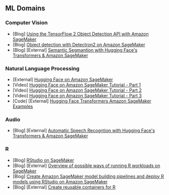 ## ML Domains

### Computer Vision
- [Blog] [Using the TensorFlow 2 Object Detection API with Amazon SageMaker](https://aws.amazon.com/blogs/machine-learning/training-and-deploying-models-using-tensorflow-2-with-the-object-detection-api-on-amazon-sagemaker/)
- [Blog] [Object detection with Detectron2 on Amazon SageMaker](https://aws.amazon.com/blogs/machine-learning/object-detection-with-detectron2-on-amazon-sagemaker/)
- [Blog] [External] [Semantic Segmantion with Hugging Face's Transformers & Amazon SageMaker](https://www.philschmid.de/image-segmentation-sagemaker)

### Natural Language Processing
- [External] [Hugging Face on Amazon SageMaker](https://huggingface.co/docs/sagemaker/main)
- [Video] [Hugging Face on Amazon SageMaker Tutorial - Part 1](https://www.youtube.com/watch?v=80ix-IyNnQI)
- [Video] [Hugging Face on Amazon SageMaker Tutorial - Part 2](https://www.youtube.com/watch?v=BqQ14SZ5tos)
- [Video] [Hugging Face on Amazon SageMaker Tutorial - Part 3](https://www.youtube.com/watch?v=oVIvXfeunv8)
- [Code] [External] [Hugging Face Transformers Amazon SageMaker Examples](https://github.com/huggingface/notebooks/tree/main/sagemaker)

### Audio
- [Blog] [External] [Automatic Speech Recogntion with Hugging Face's Transformers & Amazon SageMaker](https://www.philschmid.de/automatic-speech-recognition-sagemaker)

### R
- [Blog] [RStudio on SageMaker](https://docs.aws.amazon.com/sagemaker/latest/dg/rstudio.html)
- [Blog] [External] [Overview of possible ways of running R workloads on SageMaker](https://towardsdatascience.com/3-1-ways-of-running-r-on-amazon-sagemaker-13034a8f3686)
- [Blog] [Create Amazon SageMaker model building pipelines and deploy R models using RStudio on Amazon SageMaker](https://aws.amazon.com/blogs/machine-learning/create-amazon-sagemaker-model-building-pipelines-and-deploy-r-models-using-rstudio-on-amazon-sagemaker/)
- [Blog] [External] [Create reusable containers for R](https://towardsdatascience.com/how-to-create-reusable-r-containers-for-sagemaker-jobs-a3d481daf5cd)
